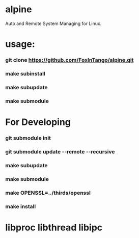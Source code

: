 # alpine
Auto and Remote System Managing for Linux.

# usage:
###  git clone https://github.com/FoxInTango/alpine.git
###  make subinstall
###  make subupdate
###  make submodule

# For Developing
###  git submodule init
###  git submodule update --remote --recursive

###  make subupdate
###  make submodule

###  make OPENSSL=../thirds/openssl

###  make install

# libproc libthread libipc
